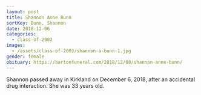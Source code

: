 ```yaml
---
layout: post
title: Shannon Anne Bunn
sortKey: Bunn, Shannon
date: 2018-12-06
categories:
  - class-of-2003
images:
  - /assets/class-of-2003/shannon-a-bunn-1.jpg
gender: female
obituary: https://bartonfuneral.com/2018/12/08/shannon-anne-bunn/
---
```

Shannon passed away in Kirkland on December 6, 2018, after an accidental drug interaction. She was 33 years old.